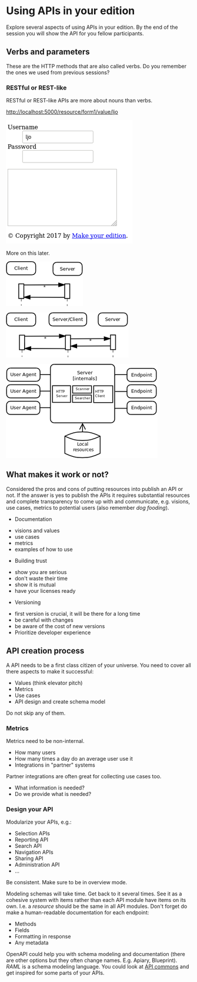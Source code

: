 # Using APIs in your edition
Explore several aspects of using APIs in your edition. By the end of the session you will show the API for you fellow participants.

## Verbs and parameters
These are the HTTP methods that are also called verbs. Do you remember the ones we used from previous sessions?

### RESTful or REST-like
RESTful or REST-like APIs are more about nouns than verbs.

<http://localhost:5000/resource/form1/value/ljo>

![Response from request with prefilled value](images/url-form1-value-response.png)

More on this later.

![Simple Client-Server interaction](images/Client-server-overview.png)

![Client-Server and external Client-Server interaction](images/Client-server-external-overview.png)

![Server overview and (internals)](images/Server-overview.png)


## What makes it work or not?
Considered the pros and cons of putting resources into publish an API or not.
If the answer is yes to publish the APIs it requires substantial resources and complete transparency to come up with and communicate, e.g. visions, use cases, metrics to potential users (also remember *_dog fooding_*). 
* Documentation
 - visions and values
 - use cases
 - metrics
 - examples of how to use
* Building trust
 - show you are serious
 - don't waste their time
 - show it is mutual
 - have your licenses ready
* Versioning
 - first version is crucial, it will be there for a long time
 - be careful with changes
 - be aware of the cost of new versions
 - Prioritize developer experience

## API creation process
A API needs to be a first class citizen of your universe. You need to cover all there aspects to make it successful: 

* Values (think elevator pitch)
* Metrics
* Use cases
* API design and create schema model

Do not skip any of them.

### Metrics
Metrics need to be non-internal.

* How many users
* How many times a day do an average user use it
* Integrations in "partner" systems

Partner integrations are often great for collecting use cases too. 

* What information is needed?
* Do we provide what is needed?

### Design your API
Modularize your APIs, e.g.:

* Selection APIs
* Reporting API
* Search API
* Navigation APIs
* Sharing API
* Administration API
* ...

Be consistent. Make sure to be in overview mode.

Modeling schemas will take time. Get back to it several times. See it as a cohesive system with items rather than each API module have items on its own. I.e. a _resource_ should be the same in all API modules. 
Don't forget do make a human-readable documentation for each endpoint:

* Methods
* Fields
* Formatting in response
* Any metadata

OpenAPI could help you with schema modeling and documentation (there are other options but they often change names. E.g. Apiary, Blueprint). _RAML_ is a schema modeling language. You could look at [API commons](http://apicommons.org/) and get inspired for some parts of your APIs.

 
